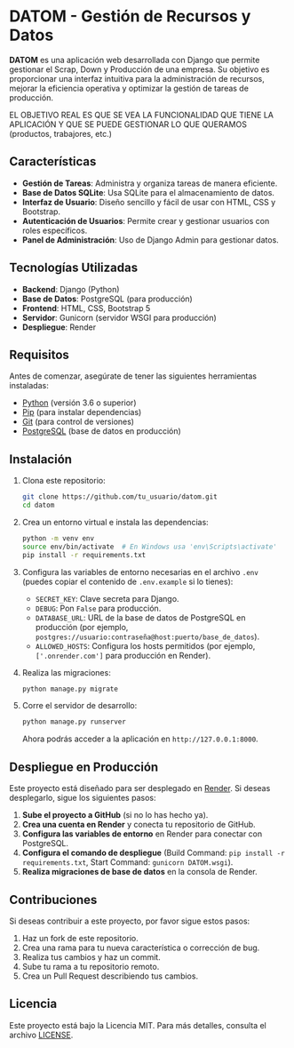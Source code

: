 # DATOM - Gestión de Recursos y Datos

**DATOM** es una aplicación web desarrollada con Django que permite gestionar el Scrap, Down y Producción de una empresa. Su objetivo es proporcionar una interfaz intuitiva para la administración de recursos, mejorar la eficiencia operativa y optimizar la gestión de tareas de producción.

EL OBJETIVO REAL ES QUE SE VEA LA FUNCIONALIDAD QUE TIENE LA APLICACIÓN Y QUE SE PUEDE GESTIONAR LO QUE QUERAMOS (productos, trabajores, etc.)

## Características

- **Gestión de Tareas**: Administra y organiza tareas de manera eficiente.
- **Base de Datos SQLite**: Usa SQLite para el almacenamiento de datos.
- **Interfaz de Usuario**: Diseño sencillo y fácil de usar con HTML, CSS y Bootstrap.
- **Autenticación de Usuarios**: Permite crear y gestionar usuarios con roles específicos.
- **Panel de Administración**: Uso de Django Admin para gestionar datos.

## Tecnologías Utilizadas

- **Backend**: Django (Python)
- **Base de Datos**: PostgreSQL (para producción)
- **Frontend**: HTML, CSS, Bootstrap 5
- **Servidor**: Gunicorn (servidor WSGI para producción)
- **Despliegue**: Render

## Requisitos

Antes de comenzar, asegúrate de tener las siguientes herramientas instaladas:

- [Python](https://www.python.org/downloads/) (versión 3.6 o superior)
- [Pip](https://pip.pypa.io/en/stable/) (para instalar dependencias)
- [Git](https://git-scm.com/) (para control de versiones)
- [PostgreSQL](https://www.postgresql.org/download/) (base de datos en producción)

## Instalación

1. Clona este repositorio:

    ```bash
    git clone https://github.com/tu_usuario/datom.git
    cd datom
    ```

2. Crea un entorno virtual e instala las dependencias:

    ```bash
    python -m venv env
    source env/bin/activate  # En Windows usa 'env\Scripts\activate'
    pip install -r requirements.txt
    ```

3. Configura las variables de entorno necesarias en el archivo `.env` (puedes copiar el contenido de `.env.example` si lo tienes):

    - `SECRET_KEY`: Clave secreta para Django.
    - `DEBUG`: Pon `False` para producción.
    - `DATABASE_URL`: URL de la base de datos de PostgreSQL en producción (por ejemplo, `postgres://usuario:contraseña@host:puerto/base_de_datos`).
    - `ALLOWED_HOSTS`: Configura los hosts permitidos (por ejemplo, `['.onrender.com']` para producción en Render).

4. Realiza las migraciones:

    ```bash
    python manage.py migrate
    ```

5. Corre el servidor de desarrollo:

    ```bash
    python manage.py runserver
    ```

   Ahora podrás acceder a la aplicación en `http://127.0.0.1:8000`.

## Despliegue en Producción

Este proyecto está diseñado para ser desplegado en [Render](https://render.com). Si deseas desplegarlo, sigue los siguientes pasos:

1. **Sube el proyecto a GitHub** (si no lo has hecho ya).
2. **Crea una cuenta en Render** y conecta tu repositorio de GitHub.
3. **Configura las variables de entorno** en Render para conectar con PostgreSQL.
4. **Configura el comando de despliegue** (Build Command: `pip install -r requirements.txt`, Start Command: `gunicorn DATOM.wsgi`).
5. **Realiza migraciones de base de datos** en la consola de Render.

## Contribuciones

Si deseas contribuir a este proyecto, por favor sigue estos pasos:

1. Haz un fork de este repositorio.
2. Crea una rama para tu nueva característica o corrección de bug.
3. Realiza tus cambios y haz un commit.
4. Sube tu rama a tu repositorio remoto.
5. Crea un Pull Request describiendo tus cambios.

## Licencia

Este proyecto está bajo la Licencia MIT. Para más detalles, consulta el archivo [LICENSE](LICENSE).
